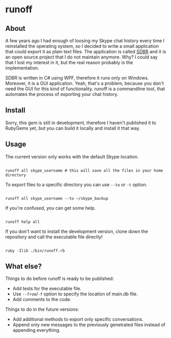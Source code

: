 # runoff
## About

A few years ago I had enough of loosing my Skype chat history every time I reinstalled the operating system, so I decided to write a small application that could export it as plain text files. The application is called [SDBR](https://github.com/arvislacis/SDBR) and it is an open source project that I do not  maintain anymore. Why? I could say that I lost my interest in it, but the real reason probably is the implementation.

SDBR is written in C# using WPF, therefore it runs only on Windows. Moreover, it is a GUI application. Yeah, that's a problem, because you don't need the GUI for this kind of functionality. runoff is a commandline tool, that automates the process of exporting your chat history.

## Install

Sorry, this gem is still in development, therefore I haven't published it to RubyGems yet, but you can build it locally and install it that way.

## Usage

The current version only works with the default Skype location.

<pre><code>
runoff all skype_username # this will save all the files in your home directory
</code></pre>

To export files to a specific directory you can use <code>--to</code> or <code>-t</code> option.

<pre><code>
runoff all skype_username --to ~/skype_backup
</code></pre>

If you're confused, you can get some help.

<pre><code>
runoff help all
</code></pre>

If you don't want to install the development version, clone down the repository and call the executable file directly!

<pre><code>
ruby -Ilib ./bin/runoff.rb
</code></pre>

## What else?

Things to do before runoff is ready to be published:
- Add tests for the executable file.
- Use <code>--from</code>/<code>-f</code> option to specify the location of main.db file.
- Add comments to the code.

Things to do in the future versions:
- Add additional methods to export only specific conversations.
- Append only new messages to the previously genetrated files instead of appending everything.